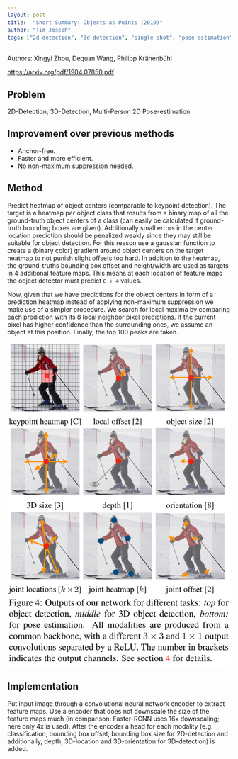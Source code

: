 ```yaml
---
layout: post
title:  "Short Summary: Objects as Points (2019)"
author: "Tim Joseph"
tags: ["2d-detection", "3d-detection", "single-shot", "pose-estimation", "short-summary"]
---
```


Authors: Xingyi Zhou, Dequan Wang, Philipp Krähenbühl

https://arxiv.org/pdf/1904.07850.pdf 

## Problem

2D-Detection, 3D-Detection, Multi-Person 2D Pose-estimation

## Improvement over previous methods
* Anchor-free. 
* Faster and more efficient.
* No non-maximum suppression needed.

## Method 
Predict heatmap of object centers (comparable to keypoint detection). The target is a heatmap per object class that results from a binary map of all the ground-truth object centers of a class (can easily be calculated if ground-truth bounding boxes are given). Additionally small errors in the center location prediction should be penalized weakly since they may still be suitable for object detection. For this reason use a gaussian function to create a (binary color) gradient around object centers on the target heatmap to not punish slight offsets too hard. In addition to the heatmap, the ground-truths bounding box offset and height/width are used as targets in 4 additional feature maps. This means at each location of feature maps the object detector must predict `C + 4` values.

Now, given that we have predictions for the object centers in form of a prediction heatmap instead of applying non-maximum suppression we make use of a simpler procedure. We search for local maxima by comparing each prediction with its 8 local neighbor pixel predictions. If the current pixel has higher confidence than the surrounding ones, we assume an object at this position. Finally, the top 100 peaks are taken.

![Visualization of different modalities.](/assets/images/objects-as-points.png)

## Implementation
Put input image through a convolutional neural network encoder to extract feature maps. Use a encoder that does not downscale the size of the feature maps much (in comparison: Faster-RCNN uses 16x downscaling; here only 4x is used). After the encoder a head for each modality (e.g. classification, bounding box offset, bounding box size for 2D-detection and additionally, depth, 3D-location and 3D-orientation for 3D-detection) is added. 



